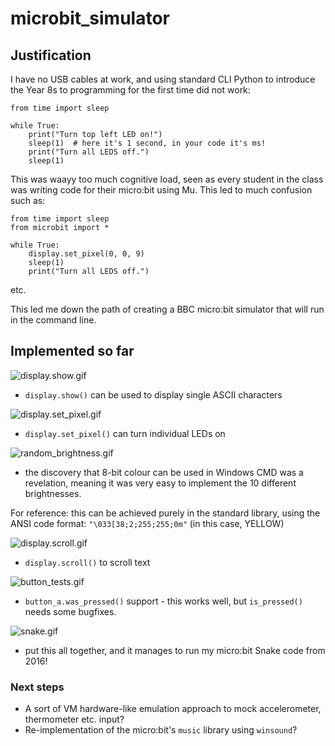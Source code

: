 # microbit_simulator

## Justification

I have no USB cables at work, and using standard CLI Python to introduce the Year 8s to programming for the first time did not work:

	from time import sleep

	while True:
		print("Turn top left LED on!")
		sleep(1)  # here it's 1 second, in your code it's ms!
		print("Turn all LEDS off.")
		sleep(1)

This was waayy too much cognitive load, seen as every student in the class was writing code for their micro:bit using Mu. This led to much confusion such as:
	
	from time import sleep
	from microbit import *

	while True:
		display.set_pixel(0, 0, 9)
		sleep(1)
		print("Turn all LEDS off.")

etc.

This led me down the path of creating a BBC micro:bit simulator that will run in the command line.

## Implemented so far

![display.show.gif](demos/display.show.gif)

- `display.show()` can be used to display single ASCII characters

![display.set_pixel.gif](demos/display.set_pixel.gif)

- `display.set_pixel()` can turn individual LEDs on

![random_brightness.gif](demos/random_brightness.gif)

- the discovery that 8-bit colour can be used in Windows CMD was a revelation, meaning it was very easy to implement the 10 different brightnesses.

For reference: this can be achieved purely in the standard library, using the ANSI code format: `"\033[38;2;255;255;0m"` (in this case, YELLOW)

![display.scroll.gif](demos/display.scroll.gif)

- `display.scroll()` to scroll text

![button_tests.gif](demos/button_tests.gif)

- `button_a.was_pressed()` support - this works well, but `is_pressed()` needs some bugfixes.

![snake.gif](demos/snake.gif)

- put this all together, and it manages to run my micro:bit Snake code from 2016!

### Next steps

- A sort of VM hardware-like emulation approach to mock accelerometer, thermometer etc. input?
- Re-implementation of the micro:bit's `music` library using `winsound`?